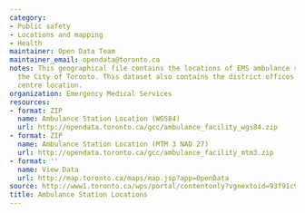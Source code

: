 ```yaml
---
category:
- Public safety
- Locations and mapping
- Health
maintainer: Open Data Team
maintainer_email: opendata@toronto.ca
notes: This geographical file contains the locations of EMS ambulance stations within
  the City of Toronto. This dataset also contains the district offices and training
  centre location.
organization: Emergency Medical Services
resources:
- format: ZIP
  name: Ambulance Station Location (WGS84)
  url: http://opendata.toronto.ca/gcc/ambulance_facility_wgs84.zip
- format: ZIP
  name: Ambulance Station Location (MTM 3 NAD 27)
  url: http://opendata.toronto.ca/gcc/ambulance_facility_mtm3.zip
- format: ''
  name: View Data
  url: http://map.toronto.ca/maps/map.jsp?app=OpenData
source: http://www1.toronto.ca/wps/portal/contentonly?vgnextoid=93f91c98d2b6d310VgnVCM10000071d60f89RCRD&vgnextchannel=1a66e03bb8d1e310VgnVCM10000071d60f89RCRD
title: Ambulance Station Locations
---
```

